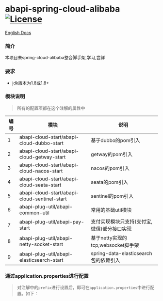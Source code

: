abapi-spring-cloud-alibaba [![License](http://img.shields.io/:license-apache-brightgreen.svg)](http://www.apache.org/licenses/LICENSE-2.0.html)
===================================

[English Docs](https://github.com/YeautyYE/netty-websocket-spring-boot-starter/blob/master/README.md)

### 简介
本项目未spring-cloud-alibaba整合脚手架,学习,尝鲜

### 要求
- jdk版本为1.8或1.8+


### 模块说明
> 所有的配置项都在这个注解的属性中

| 编号  | 模块 | 说明 
|---|---|---
|1|abapi-cloud-start/abapi-cloud-dubbo-start|基于dubbo的pom引入
|2|abapi-cloud-start/abapi-cloud-getway-start|getway的pom引入
|3|abapi-cloud-start/abapi-cloud-nacos-start|nacos的pom引入
|4|abapi-cloud-start/abapi-cloud-seata-start|seata的pom引入
|5|abapi-cloud-start/abapi-cloud-sentinel-start|sentinel的pom引入
|6|abapi-plug-util/abapi-common-util|常用的基础util模块
|7|abapi-plug-util/abapi-pay-start|支付实现模块只支持(支付宝,微信)部分接口实现
|8|abapi-plug-util/abapi-netty-socket-start|基于netty实现的tcp,websocket脚手架
|9|abapi-plug-util/abapi-elasticsearch-start|spring-data-elasticsearch包的依赖引入

### 通过application.properties进行配置
> 对注解中的`prefix`进行设置后，即可在`application.properties`中进行配置。如下：


